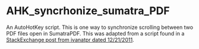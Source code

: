 # AHK_syncrhonize_sumatra_PDF

An AutoHotKey script. This is one way to synchronize scrolling between two PDF files open in SumatraPDF. This was adapted from a script found in a [StackExchange post from ivanatpr dated 12/21/2011](https://superuser.com/questions/46123/how-to-compare-the-differences-between-two-pdf-files-on-windows).
